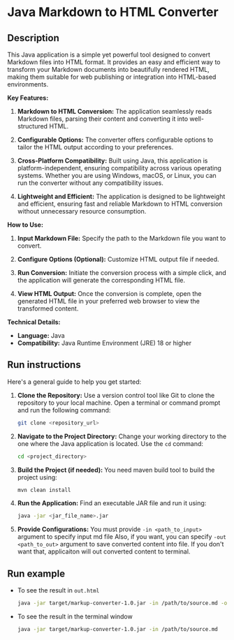 # Java Markdown to HTML Converter

## Description

This Java application is a simple yet powerful tool designed to convert Markdown files into HTML format. It provides an easy and efficient way to transform your Markdown documents into beautifully rendered HTML, making them suitable for web publishing or integration into HTML-based environments.

**Key Features:**

1. **Markdown to HTML Conversion:** The application seamlessly reads Markdown files, parsing their content and converting it into well-structured HTML.

2. **Configurable Options:** The converter offers configurable options to tailor the HTML output according to your preferences.

3. **Cross-Platform Compatibility:** Built using Java, this application is platform-independent, ensuring compatibility across various operating systems. Whether you are using Windows, macOS, or Linux, you can run the converter without any compatibility issues.

4. **Lightweight and Efficient:** The application is designed to be lightweight and efficient, ensuring fast and reliable Markdown to HTML conversion without unnecessary resource consumption.

**How to Use:**

1. **Input Markdown File:** Specify the path to the Markdown file you want to convert.

2. **Configure Options (Optional):** Customize HTML output file if needed.

3. **Run Conversion:** Initiate the conversion process with a simple click, and the application will generate the corresponding HTML file.

4. **View HTML Output:** Once the conversion is complete, open the generated HTML file in your preferred web browser to view the transformed content.

**Technical Details:**

- **Language:** Java
- **Compatibility:** Java Runtime Environment (JRE) 18 or higher

## Run instructions

Here's a general guide to help you get started:

1. **Clone the Repository:**
   Use a version control tool like Git to clone the repository to your local machine. Open a terminal or command prompt and run the following command:
   ```bash
   git clone <repository_url>
   ```

2. **Navigate to the Project Directory:**
   Change your working directory to the one where the Java application is located. Use the `cd` command:
   ```bash
   cd <project_directory>
   ```

3. **Build the Project (if needed):**
   You need maven build tool to build the project using:
   ```bash
   mvn clean install
   ```

4. **Run the Application:**
   Find an executable JAR file and run it using:
   ```bash
   java -jar <jar_file_name>.jar
   ```

5. **Provide Configurations:**
   You must provide `-in <path_to_input>` argument to specify input md file
   Also, if you want, you can specify `-out <path_to_out>` argument to save converted content into file. If you don't want that, applicaiton will out converted content to terminal.

## Run example

- To see the result in `out.html`
   ```bash
   java -jar target/markup-converter-1.0.jar -in /path/to/source.md -out /path/to/out.html
   ```

- To see the result in the terminal window
   ```bash
   java -jar target/markup-converter-1.0.jar -in /path/to/source.md
   ```
